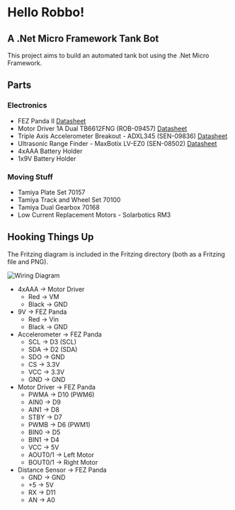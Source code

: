 # Hello Robbo!

## A .Net Micro Framework Tank Bot

This project aims to build an automated tank bot using the .Net Micro Framework.

## Parts

### Electronics

* FEZ Panda II [Datasheet](https://raw.github.com/ducas/Robbo/master/Datasheets/FEZ_Panda_II_UserManual.pdf)
* Motor Driver 1A Dual TB6612FNG (ROB-09457) [Datasheet](https://raw.github.com/ducas/Robbo/master/Datasheets/TB6612FNG.pdf)
* Triple Axis Accelerometer Breakout - ADXL345 (SEN-09836) [Datasheet](https://raw.github.com/ducas/Robbo/master/Datasheets/MB1000_Datasheet.pdf)
* Ultrasonic Range Finder - MaxBotix LV-EZ0 (SEN-08502) [Datasheet](https://raw.github.com/ducas/Robbo/master/Datasheets/ADXL345.pdf)
* 4xAAA Battery Holder
* 1x9V Battery Holder

### Moving Stuff
* Tamiya Plate Set 70157
* Tamiya Track and Wheel Set 70100
* Tamiya Dual Gearbox 70168
* Low Current Replacement Motors - Solarbotics RM3

## Hooking Things Up

The Fritzing diagram is included in the Fritzing directory (both as a Fritzing file and PNG).

![Wiring Diagram](https://raw.github.com/ducas/Robbo/master/Fritzing/robbo.PNG)

* 4xAAA -> Motor Driver
	* Red -> VM
	* Black -> GND
* 9V -> FEZ Panda
	* Red -> Vin
	* Black -> GND
* Accelerometer -> FEZ Panda
	* SCL -> D3 (SCL)
	* SDA -> D2 (SDA)
	* SDO -> GND
	* CS -> 3.3V
	* VCC -> 3.3V
	* GND -> GND
* Motor Driver -> FEZ Panda
	* PWMA -> D10 (PWM6)
	* AIN0 -> D9
	* AIN1 -> D8
	* STBY -> D7
	* PWMB -> D6 (PWM1)
	* BIN0 -> D5
	* BIN1 -> D4
	* VCC -> 5V
	* AOUT0/1 -> Left Motor
	* BOUT0/1 -> Right Motor
* Distance Sensor -> FEZ Panda
	* GND -> GND
	* +5 -> 5V
	* RX -> D11
	* AN -> A0